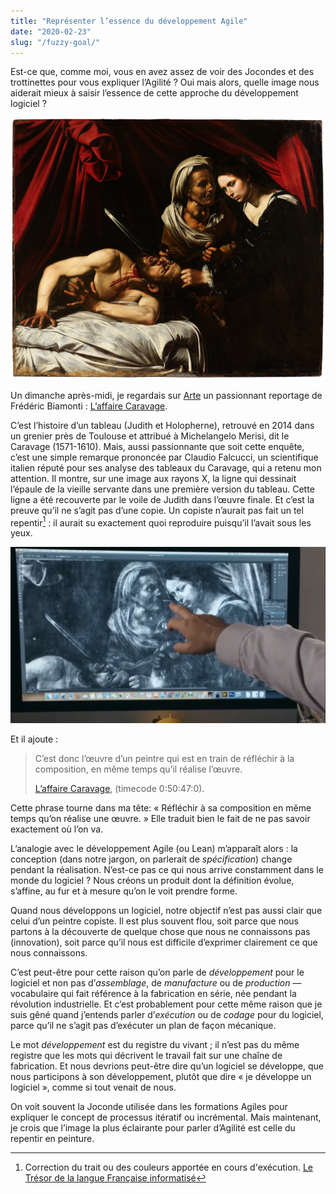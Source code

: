 ```yaml
---
title: "Représenter l’essence du développement Agile"
date: "2020-02-23"
slug: "/fuzzy-goal/"
---
```

Est-ce que, comme moi, vous en avez assez de voir des Jocondes et des trottinettes pour vous expliquer l’Agilité ? Oui mais alors, quelle image nous aiderait mieux à saisir l’essence de cette approche du développement logiciel ?<!-- end -->

![Judith et Holopherne, Le Caravage. 1607.](../images/judith-and-holophernes-toulouse.jpg)

Un dimanche après-midi, je regardais sur [Arte](https://www.arte.tv/fr/videos/082229-000-A/l-affaire-caravage/) un passionnant reportage de Frédéric Biamonti : [L’affaire Caravage](https://lesbatelieresproductions.com/films/l-affaire-caravage).

C’est l’histoire d’un tableau (Judith et Holopherne), retrouvé en 2014 dans un grenier près de Toulouse et attribué à Michelangelo Merisi, dit le Caravage (1571-1610). Mais, aussi passionnante que soit cette enquête, c’est une simple remarque prononcée par Claudio Falcucci, un scientifique italien réputé pour ses analyse des tableaux du Caravage, qui a retenu mon attention. Il montre, sur une image aux rayons X, la ligne qui dessinait l’épaule de la vieille servante dans une première version du tableau. Cette ligne a été recouverte par le voile de Judith dans l’œuvre finale. Et c’est la preuve qu’il ne s’agit pas d’une copie. Un copiste n’aurait pas fait un tel repentir[^1] : il aurait su exactement quoi reproduire puisqu’il l’avait sous les yeux. 

![Radiographie de Judith et Holopherne](../images/judith-and-holophernes-x-ray.png)

Et il ajoute :

> C’est donc l’œuvre d’un peintre qui est en train de réfléchir à la composition, en même temps qu’il réalise l’œuvre.
> 
> [L’affaire Caravage](https://www.arte.tv/fr/videos/082229-000-A/l-affaire-caravage/), (timecode 0:50:47:0).

Cette phrase tourne dans ma tête: « Réfléchir à sa composition en même temps qu’on réalise une œuvre. » Elle traduit bien le fait de ne pas savoir exactement où l’on va.

L’analogie avec le développement Agile (ou Lean) m’apparaît alors : la conception (dans notre jargon, on parlerait de *spécification*) change pendant la réalisation. N’est-ce pas ce qui nous arrive constamment dans le monde du logiciel ? Nous créons un produit dont la définition évolue, s’affine, au fur et à mesure qu’on le voit prendre forme.

Quand nous développons un logiciel, notre objectif n’est pas aussi clair que celui d’un peintre copiste. Il est plus souvent flou, soit parce que nous partons à la découverte de quelque chose que nous ne connaissons pas (innovation), soit parce qu’il nous est difficile d’exprimer clairement ce que nous connaissons.

C’est peut-être pour cette raison qu’on parle de *développement* pour le logiciel et non pas d’*assemblage*, de *manufacture* ou de *production* — vocabulaire qui fait référence à la fabrication en série, née pendant la révolution industrielle. Et c’est probablement pour cette même raison que je suis gêné quand j’entends parler d’*exécution* ou de *codage* pour du logiciel, parce qu’il ne s’agit pas d’exécuter un plan de façon mécanique.

Le mot *développement* est du registre du vivant ; il n’est pas du même registre que les mots qui décrivent le travail fait sur une chaîne de fabrication. Et nous devrions peut-être dire qu’un logiciel se développe, que nous participons à son développement, plutôt que dire « je développe un logiciel », comme si tout venait de nous.

On voit souvent la Joconde utilisée dans les formations Agiles pour expliquer le concept de processus itératif ou incrémental. Mais maintenant, je crois que l’image la plus éclairante pour parler d’Agilité est celle du repentir en peinture.

[^1]: Correction du trait ou des couleurs apportée en cours d'exécution. [Le Trésor de la langue Française informatisé](http://atilf.atilf.fr/dendien/scripts/tlfiv5/visusel.exe?12;s=133699305;r=1;nat=;sol=1;)


